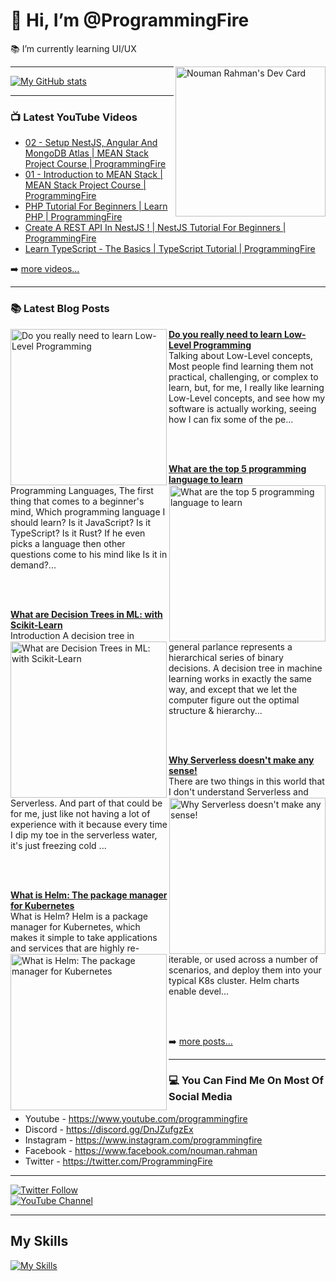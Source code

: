 # 👋 Hi, I’m @ProgrammingFire
📚 I’m currently learning UI/UX

<div align="left">
  <a href="https://app.daily.dev/programmingfire"><img align="right" width="240" src="https://api.daily.dev/devcards/86dba213ca724d5892a77340b0410d32.png?r=orz" alt="Nouman Rahman's Dev Card"/></a>
</div>

---

[![My GitHub stats](https://github-readme-stats.vercel.app/api?username=programmingfire&theme=github_dark&show_icons=true)](https://github.com/anuraghazra/github-readme-stats)

---

### 📺 Latest YouTube Videos

<!-- YOUTUBE:START -->
- [02 - Setup NestJS, Angular And MongoDB Atlas | MEAN Stack Project Course | ProgrammingFire](https://www.youtube.com/watch?v=PffxVIxLGMU)
- [01 - Introduction to MEAN Stack | MEAN Stack Project Course | ProgrammingFire](https://www.youtube.com/watch?v=uCbo1Ix3SIA)
- [PHP Tutorial For Beginners | Learn PHP | ProgrammingFire](https://www.youtube.com/watch?v=YQqQHKgmKGc)
- [Create A REST API In NestJS ! | NestJS Tutorial For Beginners | ProgrammingFire](https://www.youtube.com/watch?v=q488cm7UQIo)
- [Learn TypeScript - The Basics | TypeScript Tutorial | ProgrammingFire](https://www.youtube.com/watch?v=gmxI1zjckPQ)
<!-- YOUTUBE:END -->

➡️ [more videos...](https://youtube.com/c/ProgrammingFire)

---

### 📚 Latest Blog Posts

<!-- HASHNODE_BLOG:START -->
<p align="left">
<a href="https://programmingfire.com/do-you-really-need-to-learn-low-level-programming" title="Do you really need to learn Low-Level
Programming"><img src="https://cdn.hashnode.com/res/hashnode/image/upload/v1665139653799/TrWcrV3Xa.png" alt="Do you really need to learn Low-Level
Programming" width="250px" align="left" /></a>
<a href="https://programmingfire.com/do-you-really-need-to-learn-low-level-programming" title="Do you really need to learn Low-Level
Programming"><strong>Do you really need to learn Low-Level
Programming</strong></a>
<br/> Talking about Low-Level concepts, Most people find learning them not practical, challenging, or complex to learn, but, for me, I really like learning Low-Level concepts, and see how my software is actually working, seeing how I can fix some of the pe... </p> <br/> <br/>
<p align="left">
<a href="https://programmingfire.com/the-top-5-programming-language-to-learn" title="What are the top 5 programming language to learn"><img src="https://cdn.hashnode.com/res/hashnode/image/upload/v1664474231084/Oujvsjy-C.png" alt="What are the top 5 programming language to learn" width="250px" align="right" /></a>
<a href="https://programmingfire.com/the-top-5-programming-language-to-learn" title="What are the top 5 programming language to learn"><strong>What are the top 5 programming language to learn</strong></a>
<br/> Programming Languages, The first thing that comes to a beginner's mind, Which programming language I should learn? Is it JavaScript? Is it TypeScript? Is it Rust? If he even picks a language then other questions come to his mind like Is it in demand?... </p> <br/> <br/>
<p align="left">
<a href="https://programmingfire.com/what-are-decision-trees-in-ml-with-scikit-learn" title="What are Decision Trees in ML: with Scikit-Learn"><img src="https://cdn.hashnode.com/res/hashnode/image/upload/v1664095158437/EckK9TBuk.png" alt="What are Decision Trees in ML: with Scikit-Learn" width="250px" align="left" /></a>
<a href="https://programmingfire.com/what-are-decision-trees-in-ml-with-scikit-learn" title="What are Decision Trees in ML: with Scikit-Learn"><strong>What are Decision Trees in ML: with Scikit-Learn</strong></a>
<br/> Introduction
A decision tree in general parlance represents a hierarchical series of binary decisions. A decision tree in machine learning works in exactly the same way, and except that we let the computer figure out the optimal structure & hierarchy... </p> <br/> <br/>
<p align="left">
<a href="https://programmingfire.com/why-serverless-doesnt-make-any-sense" title="Why Serverless doesn't make any sense!"><img src="https://cdn.hashnode.com/res/hashnode/image/upload/v1663865208679/OFGWvIJQj.png" alt="Why Serverless doesn't make any sense!" width="250px" align="right" /></a>
<a href="https://programmingfire.com/why-serverless-doesnt-make-any-sense" title="Why Serverless doesn't make any sense!"><strong>Why Serverless doesn't make any sense!</strong></a>
<br/> There are two things in this world that I don't understand Serverless and Serverless. And part of that could be for me, just like not having a lot of experience with it because every time I dip my toe in the serverless water, it's just freezing cold ... </p> <br/> <br/>
<p align="left">
<a href="https://programmingfire.com/what-is-helm-the-package-manager-for-kubernetes" title="What is Helm: The package manager for Kubernetes"><img src="https://cdn.hashnode.com/res/hashnode/image/upload/v1663759940289/OGFpb1BfK.png" alt="What is Helm: The package manager for Kubernetes" width="250px" align="left" /></a>
<a href="https://programmingfire.com/what-is-helm-the-package-manager-for-kubernetes" title="What is Helm: The package manager for Kubernetes"><strong>What is Helm: The package manager for Kubernetes</strong></a>
<br/> What is Helm?
Helm is a package manager for Kubernetes, which makes it simple to take applications and services that are highly re-iterable, or used across a number of scenarios, and deploy them into your typical K8s cluster. Helm charts enable devel... </p> <br/> <br/>
<!-- HASHNODE_BLOG:END -->


➡️ [more posts...](https://programmingfire.com/)

---

### 💻 You Can Find Me On Most Of Social Media

* Youtube - https://www.youtube.com/programmingfire
* Discord - https://discord.gg/DnJZufgzEx
* Instagram - https://www.instagram.com/programmingfire
* Facebook - https://www.facebook.com/nouman.rahman
* Twitter - https://twitter.com/ProgrammingFire

---

[![Twitter Follow](https://img.shields.io/twitter/follow/ProgrammingFire?label=Follow%20On%20Twitter&style=social)](https://twitter.com/ProgrammingFire)
<br>
[![YouTube Channel](https://img.shields.io/youtube/channel/subscribers/UCWOD0-JKR1WfpEf_MhdY2pw?label=Subscribe%20On%20YouTube&style=social)](https://youtube.com/c/ProgrammingFire)

---

## My Skills
[![My Skills](https://skillicons.dev/icons?i=dotnet,cs,js,ts,html,css,wasm,git,vscode,docker,kubernetes,redis,postgres,mongodb,md,linux,graphql,go,figma)](https://skillicons.dev)
